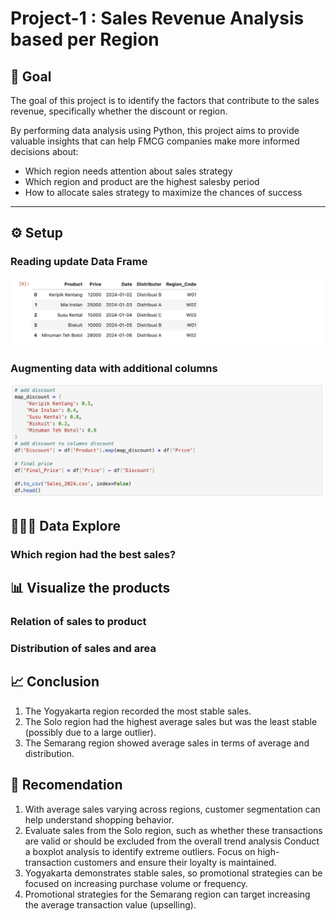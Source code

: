 # Project-1 : Sales Revenue Analysis based per Region

## 🧠 Goal

The goal of this project is to identify the factors that contribute to the sales revenue, specifically whether the discount or region.

By performing data analysis using Python, this project aims to provide valuable insights that can help FMCG companies make more informed decisions about:
- Which region needs attention about sales strategy
- Which region and product are the highest salesby period
- How to allocate sales strategy to maximize the chances of success

---

## ⚙️ Setup

### Reading update Data Frame
![](https://github.com/justnnik/Project-1-Sebaran-Jumlah-Sales-per-Region/blob/main/Data%20Frame%20Read.png?raw=true)

### Augmenting data with additional columns
![](https://github.com/justnnik/Project-1-Sebaran-Jumlah-Sales-per-Region/blob/65eac7ad447ade602259f0dd6ae4ad043fd501e9/Columns%20Pertama.png?raw=true)

## 🧑🏻‍💻 Data Explore
### Which region had the best sales?

## 📊 Visualize the products 
### Relation of sales to product
### Distribution of sales and area

## 📈 Conclusion
1. The Yogyakarta region recorded the most stable sales.
2. The Solo region had the highest average sales but was the least stable (possibly due to a large outlier).
3. The Semarang region showed average sales in terms of average and distribution.

## 🧾 Recomendation
1. With average sales varying across regions, customer segmentation can help understand shopping behavior.
2. Evaluate sales from the Solo region, such as whether these transactions are valid or should be excluded from the overall trend analysis
   Conduct a boxplot analysis to identify extreme outliers. Focus on high-transaction customers and ensure their loyalty is maintained.
3. Yogyakarta demonstrates stable sales, so promotional strategies can be focused on increasing purchase volume or frequency.
4. Promotional strategies for the Semarang region can target increasing the average transaction value (upselling).

